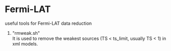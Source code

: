 <h1>Fermi-LAT</h1>

<p>useful tools for Fermi-LAT data reduction</p>

<ol>
<li>"rmweak.sh"<br>
It is used to remove the weakest sources (TS &lt; ts_limit, usually TS &lt; 1) in xml models.</li>
</ol>
